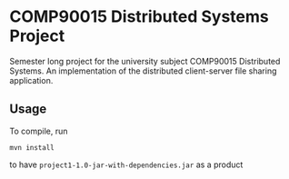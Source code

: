 # COMP90015 Distributed Systems Project

Semester long project for the university subject COMP90015 Distributed Systems. An implementation of the distributed client-server file sharing application.

## Usage

To compile, run

```
mvn install
```

to have `project1-1.0-jar-with-dependencies.jar` as a product